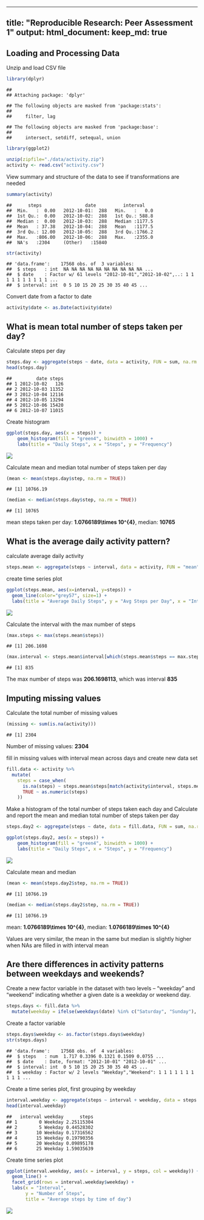   
---
title: "Reproducible Research: Peer Assessment 1"
output: 
  html_document:
    keep_md: true
---

## Loading and Processing Data

Unzip and load CSV file 


```r
library(dplyr)
```

```
## 
## Attaching package: 'dplyr'
```

```
## The following objects are masked from 'package:stats':
## 
##     filter, lag
```

```
## The following objects are masked from 'package:base':
## 
##     intersect, setdiff, setequal, union
```

```r
library(ggplot2)

unzip(zipfile="./data/activity.zip")
activity <- read.csv("activity.csv")
```

View summary and structure of the data to see if transformations are needed


```r
summary(activity)
```

```
##      steps                date          interval     
##  Min.   :  0.00   2012-10-01:  288   Min.   :   0.0  
##  1st Qu.:  0.00   2012-10-02:  288   1st Qu.: 588.8  
##  Median :  0.00   2012-10-03:  288   Median :1177.5  
##  Mean   : 37.38   2012-10-04:  288   Mean   :1177.5  
##  3rd Qu.: 12.00   2012-10-05:  288   3rd Qu.:1766.2  
##  Max.   :806.00   2012-10-06:  288   Max.   :2355.0  
##  NA's   :2304     (Other)   :15840
```

```r
str(activity)
```

```
## 'data.frame':	17568 obs. of  3 variables:
##  $ steps   : int  NA NA NA NA NA NA NA NA NA NA ...
##  $ date    : Factor w/ 61 levels "2012-10-01","2012-10-02",..: 1 1 1 1 1 1 1 1 1 1 ...
##  $ interval: int  0 5 10 15 20 25 30 35 40 45 ...
```

Convert date from a factor to date


```r
activity$date <- as.Date(activity$date)
```


## What is mean total number of steps taken per day?

Calculate steps per day


```r
steps.day <- aggregate(steps ~ date, data = activity, FUN = sum, na.rm = TRUE)
head(steps.day)
```

```
##         date steps
## 1 2012-10-02   126
## 2 2012-10-03 11352
## 3 2012-10-04 12116
## 4 2012-10-05 13294
## 5 2012-10-06 15420
## 6 2012-10-07 11015
```

Create histogram 


```r
ggplot(steps.day, aes(x = steps)) +
    geom_histogram(fill = "green4", binwidth = 1000) +
    labs(title = "Daily Steps", x = "Steps", y = "Frequency")
```

![](PA1_Template_files/figure-html/unnamed-chunk-5-1.png)<!-- -->

Calculate mean and median total number of steps taken per day


```r
(mean <- mean(steps.day$step, na.rm = TRUE))
```

```
## [1] 10766.19
```

```r
(median <- median(steps.day$step, na.rm = TRUE))
```

```
## [1] 10765
```

mean steps taken per day: **1.0766189\times 10^{4}**, median: **10765**

## What is the average daily activity pattern?

calculate average daily activity


```r
steps.mean <- aggregate(steps ~ interval, data = activity, FUN = "mean", na.rm = TRUE)
```

create time series plot


```r
ggplot(steps.mean, aes(x=interval, y=steps)) +
  geom_line(color="grey57", size=1) + 
  labs(title = "Average Daily Steps", y = "Avg Steps per Day", x = "Interval")
```

![](PA1_Template_files/figure-html/unnamed-chunk-8-1.png)<!-- -->

Calculate the interval with the max number of steps


```r
(max.steps <- max(steps.mean$steps))
```

```
## [1] 206.1698
```

```r
(max.interval <- steps.mean$interval[which(steps.mean$steps == max.steps)])
```

```
## [1] 835
```

The max number of steps was **206.1698113**, which was interval **835**

## Imputing missing values

Calculate the total number of missing values

```r
(missing <- sum(is.na(activity)))
```

```
## [1] 2304
```

Number of missing values: **2304**

fill in missing values with interval mean across days and create new data set 


```r
fill.data <- activity %>%
  mutate(
    steps = case_when(
      is.na(steps) ~ steps.mean$steps[match(activity$interval, steps.mean$interval)],      
      TRUE ~ as.numeric(steps)
    ))
```

Make a histogram of the total number of steps taken each day and Calculate and report the mean and median total number of steps taken per day


```r
steps.day2 <- aggregate(steps ~ date, data = fill.data, FUN = sum, na.rm = TRUE)

ggplot(steps.day2, aes(x = steps)) +
    geom_histogram(fill = "green4", binwidth = 1000) +
    labs(title = "Daily Steps", x = "Steps", y = "Frequency")
```

![](PA1_Template_files/figure-html/unnamed-chunk-12-1.png)<!-- -->

Calculate mean and median


```r
(mean <- mean(steps.day2$step, na.rm = TRUE))
```

```
## [1] 10766.19
```

```r
(median <- median(steps.day2$step, na.rm = TRUE))
```

```
## [1] 10766.19
```

mean: **1.0766189\times 10^{4}**, median: **1.0766189\times 10^{4}**

Values are very similar, the mean in the same but median is slightly higher when NAs are filled in with interval mean 

## Are there differences in activity patterns between weekdays and weekends?

Create a new factor variable in the dataset with two levels – “weekday” and “weekend” indicating whether a given date is a weekday or weekend day.


```r
steps.days <- fill.data %>%
  mutate(weekday = ifelse(weekdays(date) %in% c("Saturday", "Sunday"), "Weekend", "Weekday" ))
```

Create a factor variable


```r
steps.days$weekday <- as.factor(steps.days$weekday)
str(steps.days)
```

```
## 'data.frame':	17568 obs. of  4 variables:
##  $ steps   : num  1.717 0.3396 0.1321 0.1509 0.0755 ...
##  $ date    : Date, format: "2012-10-01" "2012-10-01" ...
##  $ interval: int  0 5 10 15 20 25 30 35 40 45 ...
##  $ weekday : Factor w/ 2 levels "Weekday","Weekend": 1 1 1 1 1 1 1 1 1 1 ...
```

Create a time series plot, first grouping by weekday


```r
interval.weekday <- aggregate(steps ~ interval + weekday, data = steps.days, FUN = "mean", na.rm = TRUE)
head(interval.weekday)
```

```
##   interval weekday      steps
## 1        0 Weekday 2.25115304
## 2        5 Weekday 0.44528302
## 3       10 Weekday 0.17316562
## 4       15 Weekday 0.19790356
## 5       20 Weekday 0.09895178
## 6       25 Weekday 1.59035639
```

Create time series plot 


```r
ggplot(interval.weekday, aes(x = interval, y = steps, col = weekday)) + 
  geom_line() +
  facet_grid(rows = interval.weekday$weekday) + 
  labs(x = "Interval", 
       y = "Number of Steps", 
       title = "Average steps by time of day")
```

![](PA1_Template_files/figure-html/unnamed-chunk-17-1.png)<!-- -->



